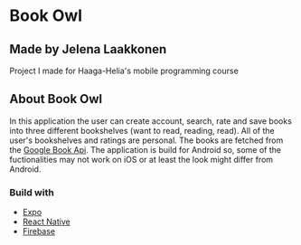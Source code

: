 # Book Owl
## Made by Jelena Laakkonen
Project I made for Haaga-Helia's mobile programming course
## About Book Owl
In this application the user can create account, search, rate and save books into three different bookshelves (want to read, reading, read). All of the user's bookshelves and ratings are personal. The books are fetched from the [Google Book Api](https://developers.google.com/books). The application is build for Android so, some of the fuctionalities may not work on iOS or at least the look might differ from Android.  
### Build with
- [Expo](https://expo.dev/)
- [React Native](https://reactnative.dev/)
- [Firebase](https://firebase.google.com/)